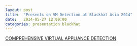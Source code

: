 ```yaml
---
layout: post
title:  "Presents on VM Detection at Blackhat Asia 2014"
date:   2014-05-27 12:00:00
categories: presentation blackhat
---
```


[COMPREHENSIVE VIRTUAL APPLIANCE DETECTION](http://www.blackhat.com/asia-14/briefings.html#Li)
